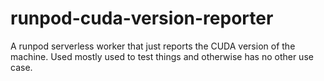 # runpod-cuda-version-reporter
 A runpod serverless worker that just reports the CUDA version of the machine. Used mostly used to test things and otherwise has no other use case.
